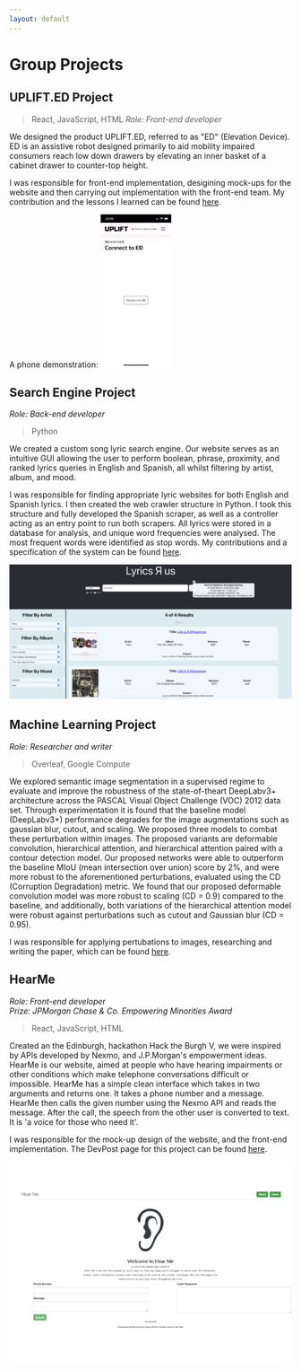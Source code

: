 ```yaml
---
layout: default
---
```


# Group Projects

## UPLIFT.ED Project
> React, JavaScript, HTML
<em>Role: Front-end developer</em>

We designed the product UPLIFT.ED, referred to as "ED" (Elevation Device). ED is an assistive robot designed primarily to aid mobility impaired consumers reach low down drawers by elevating an inner basket of a cabinet drawer to counter-top height.

I was responsible for front-end implementation, desigining mock-ups for the website and then carrying out implementation with the front-end team. My contribution and the lessons I learned can be found [here](https://nbviewer.org/github/moaylesbury/ED-Report/blob/main/s1751472-MichaelAylesbury-Group-15.pdf).

A phone demonstration:
<img src="ed.gif" width="25%" height="25%">

## Search Engine Project
<em>Role: Back-end developer</em>
> Python

We created a custom song lyric search engine. Our website serves as an intuitive GUI allowing the user to perform boolean, phrase, proximity, and ranked lyrics queries in English and Spanish, all whilst filtering by artist, album, and mood. 

I was responsible for finding appropriate lyric websites for both English and Spanish lyrics. I then created the web crawler structure in Python. I took this structure and fully developed the Spanish scraper, as well as a controller acting as an entry point to run both scrapers. All lyrics were stored in a database for analysis, and unique word frequencies were analysed. The most frequent words were identified as stop words. My contributions and a specification of the system can be found [here](https://nbviewer.org/github/moaylesbury/ED-Report/blob/main/ttds_group20.pdf).

<img src="lyricsRus.png">

## Machine Learning Project
<em>Role: Researcher and writer</em>
> Overleaf, Google Compute

We explored semantic image segmentation in a supervised regime to evaluate and improve the robustness of the state-of-theart DeepLabv3+ architecture across the PASCAL Visual Object Challenge (VOC) 2012 data set. Through experimentation it is found that the baseline model (DeepLabv3+) performance degrades for the image augmentations such as gaussian blur, cutout, and scaling. We proposed three models to combat these perturbation within images. The proposed variants are deformable convolution, hierarchical attention, and hierarchical attention paired with a contour detection model. Our proposed networks were able to outperform the baseline MIoU (mean intersection over union) score by 2%, and were more robust to the aforementioned perturbations, evaluated using the CD (Corruption Degradation) metric. We found that our proposed deformable convolution model was more robust to scaling (CD = 0.9) compared to the baseline, and additionally, both variations of the hierarchical attention model were robust against perturbations such as cutout and Gaussian blur (CD = 0.95).

I was responsible for applying pertubations to images, researching and writing the paper, which can be found [here](https://nbviewer.org/github/moaylesbury/ED-Report/blob/main/MLP-Report.pdf).

## HearMe
<em>Role: Front-end developer</em> 
<br>
<em>Prize: JPMorgan Chase & Co. Empowering Minorities Award</em>
> React, JavaScript, HTML

Created an the Edinburgh, hackathon Hack the Burgh V, we were inspired by APIs developed by Nexmo, and J.P.Morgan's empowerment ideas. HearMe is our website, aimed at people who have hearing impairments or other conditions which make telephone conversations difficult or impossible. HearMe has a simple clean interface which takes in two arguments and returns one. It takes a phone number and a message. HearMe then calls the given number using the Nexmo API and reads the message. After the call, the speech from the other user is converted to text. It is 'a voice for those who need it'.

I was responsible for the mock-up design of the website, and the front-end implementation. The DevPost page for this project can be found [here](https://devpost.com/software/hear-me).

<img src="hearme.jpeg">
